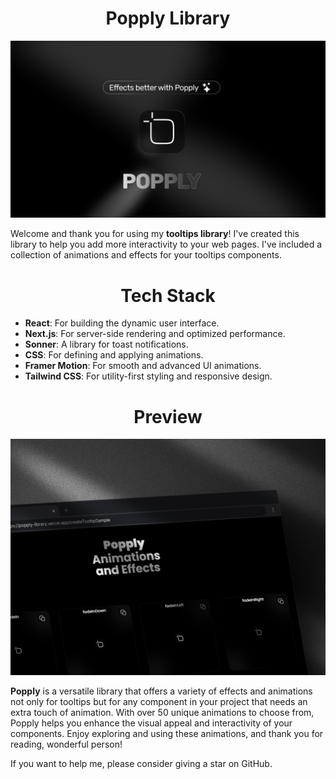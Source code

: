 <h1 align=center>Popply Library</h1>



![Popply Library](/public/popply.png)

Welcome and thank you for using my **tooltips library**! I've created this library to help you add more interactivity to your web pages. I've included a collection of animations and effects for your tooltips components.

<h1 align=center>Tech Stack</h1>

- **React**: For building the dynamic user interface.
- **Next.js**: For server-side rendering and optimized performance.
- **Sonner**: A library for toast notifications.
- **CSS**: For defining and applying animations.
- **Framer Motion**: For smooth and advanced UI animations.
- **Tailwind CSS**: For utility-first styling and responsive design.

<h1 align=center>Preview</h1>

![Popply Library](/public/shotDark.png)

**Popply** is a versatile library that offers a variety of effects and animations not only for tooltips but for any component in your project that needs an extra touch of animation. With over 50 unique animations to choose from, Popply helps you enhance the visual appeal and interactivity of your components. Enjoy exploring and using these animations, and thank you for reading, wonderful person!

If you want to help me, please consider giving a star on GitHub.

